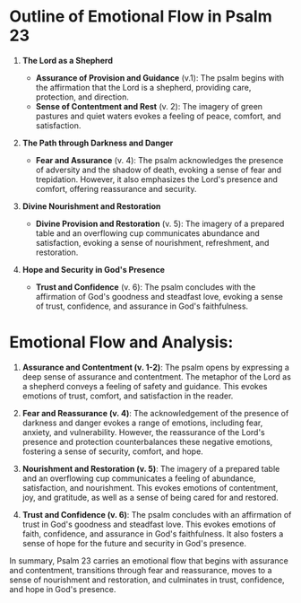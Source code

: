 # Outline of Emotional Flow in Psalm 23

1. **The Lord as a Shepherd** 
   - **Assurance of Provision and Guidance** (v.1): The psalm begins with the affirmation that the Lord is a shepherd, providing care, protection, and direction.
   - **Sense of Contentment and Rest** (v. 2): The imagery of green pastures and quiet waters evokes a feeling of peace, comfort, and satisfaction.

2. **The Path through Darkness and Danger**
   - **Fear and Assurance** (v. 4): The psalm acknowledges the presence of adversity and the shadow of death, evoking a sense of fear and trepidation. However, it also emphasizes the Lord's presence and comfort, offering reassurance and security.

3. **Divine Nourishment and Restoration**
   - **Divine Provision and Restoration** (v. 5): The imagery of a prepared table and an overflowing cup communicates abundance and satisfaction, evoking a sense of nourishment, refreshment, and restoration.
   
4. **Hope and Security in God's Presence**
   - **Trust and Confidence** (v. 6): The psalm concludes with the affirmation of God's goodness and steadfast love, evoking a sense of trust, confidence, and assurance in God's faithfulness.
   
# Emotional Flow and Analysis:

1. **Assurance and Contentment (v. 1-2)**: The psalm opens by expressing a deep sense of assurance and contentment. The metaphor of the Lord as a shepherd conveys a feeling of safety and guidance. This evokes emotions of trust, comfort, and satisfaction in the reader.

2. **Fear and Reassurance (v. 4)**: The acknowledgement of the presence of darkness and danger evokes a range of emotions, including fear, anxiety, and vulnerability. However, the reassurance of the Lord's presence and protection counterbalances these negative emotions, fostering a sense of security, comfort, and hope.

3. **Nourishment and Restoration (v. 5)**: The imagery of a prepared table and an overflowing cup communicates a feeling of abundance, satisfaction, and nourishment. This evokes emotions of contentment, joy, and gratitude, as well as a sense of being cared for and restored.

4. **Trust and Confidence (v. 6)**: The psalm concludes with an affirmation of trust in God's goodness and steadfast love. This evokes emotions of faith, confidence, and assurance in God's faithfulness. It also fosters a sense of hope for the future and security in God's presence.

In summary, Psalm 23 carries an emotional flow that begins with assurance and contentment, transitions through fear and reassurance, moves to a sense of nourishment and restoration, and culminates in trust, confidence, and hope in God's presence.